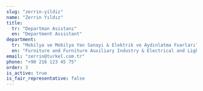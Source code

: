 ```yaml
---
slug: "zerrin-yildiz"
name: "Zerrin Yıldız"
title:
  tr: "Departman Asistanı"
  en: "Department Assistant"
department:
  tr: "Mobilya ve Mobilya Yan Sanayi & Elektrik ve Aydınlatma Fuarları"
  en: "Furniture and Furniture Auxiliary Industry & Electrical and Lighting Fairs"
email: "zerrin@turkel.com.tr"
phone: "+90 216 123 45 75"
order: 3
is_active: true
is_fair_representative: false
---
```

